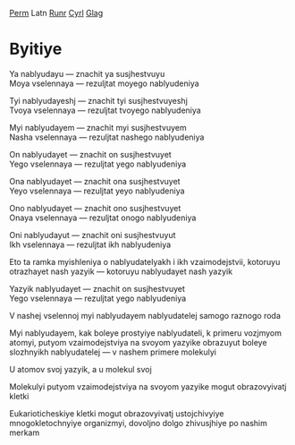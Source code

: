 [Perm](file:///Users/romankerimov/Documents/KNIGA/Perm/Byitiye.md) Latn [Runr](file:///Users/romankerimov/Documents/KNIGA/Runr/Byitiye.md) [Cyrl](file:///Users/romankerimov/Documents/KNIGA/Cyrl/Byitiye.md) [Glag](file:///Users/romankerimov/Documents/KNIGA/Glag/Byitiye.md)

# Byitiye

Ya nablyudayu — znachit ya susjhestvuyu  
Moya vselennaya — rezuljtat moyego nablyudeniya

Tyi nablyudayeshj — znachit tyi susjhestvuyeshj  
Tvoya vselennaya — rezuljtat tvoyego nablyudeniya

Myi nablyudayem — znachit myi susjhestvuyem  
Nasha vselennaya — rezuljtat nashego nablyudeniya

On nablyudayet — znachit on susjhestvuyet  
Yego vselennaya — rezuljtat yego nablyudeniya

Ona nablyudayet — znachit ona susjhestvuyet  
Yeyo vselennaya — rezuljtat yeyo nablyudeniya

Ono nablyudayet — znachit ono susjhestvuyet  
Onaya vselennaya — rezuljtat onogo nablyudeniya

Oni nablyudayut — znachit oni susjhestvuyut  
Ikh vselennaya — rezuljtat ikh nablyudeniya


Eto ta ramka myishleniya o nablyudatelyakh i ikh vzaimodejstvii, kotoruyu otrazhayet nash yazyik — kotoruyu nablyudayet nash yazyik

Yazyik nablyudayet — znachit on susjhestvuyet  
Yego vselennaya — rezuljtat yego nablyudeniya

V nashej vselennoj myi nablyudayem nablyudatelej samogo raznogo roda

Myi nablyudayem, kak boleye prostyiye nablyudateli, k primeru vozjmyom atomyi, putyom vzaimodejstviya na svoyom yazyike obrazuyut boleye slozhnyikh nablyudatelej — v nashem primere molekulyi

U atomov svoj yazyik, a u molekul svoj

Molekulyi putyom vzaimodejstviya na svoyom yazyike mogut obrazovyivatj kletki

Eukarioticheskiye kletki mogut obrazovyivatj ustojchivyiye mnogokletochnyiye organizmyi, dovoljno dolgo zhivusjhiye po nashim merkam


